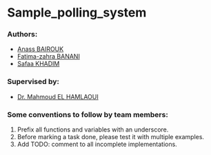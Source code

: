 # Sample_polling_system

### Authors:
- [Anass BAIROUK](https://www.linkedin.com/in/anass-bairouk-258673109/)
- [Fatima-zahra BANANI]()
- [Safaa KHADIM](https://www.linkedin.com/in/safaa-khadim-b06b75167/)

### Supervised by: 
- [Dr. Mahmoud EL HAMLAOUI](https://www.linkedin.com/in/mahmoud-el-hamlaoui-466b8617/) 

### Some conventions to follow by team members:
1. Prefix all functions and variables with an underscore.
2. Before marking a task done, please test it with multiple examples.
3. Add TODO: comment to all incomplete implementations.
